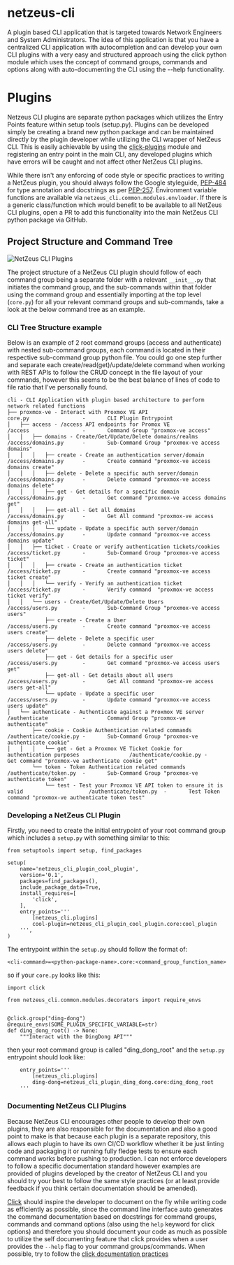 # netzeus-cli
A plugin based CLI application that is targeted towards Network Engineers and System Administrators. The idea of this application is that you have a centralized CLI application with autocompletion and can develop your own CLI plugins with a very easy and structured approach using the click python module which uses the concept of command groups, commands and options along with auto-documenting the CLI using the --help functionality.

# Plugins

Netzeus CLI plugins are separate python packages which utilizes the Entry Points feature within setup tools (setup.py). Plugins can be developed simply be creating a brand new python package and can be maintained directly by the plugin developer while utilizing the CLI wrapper of NetZeus CLI. This is easily achievable by using the [click-plugins](https://github.com/click-contrib/click-plugins) module and registering an entry point in the main CLI, any developed plugins which have errors will be caught and not affect other NetZeus CLI plugins.

While there isn't any enforcing of code style or specific practices to writing a NetZeus plugin, you should always follow the Google styleguide, [PEP-484](https://peps.python.org/pep-0484/) for type annotation and docstrings as per [PEP-257](https://peps.python.org/pep-0257/). Environment variable functions are available via `netzeus_cli.common.modules.envloader`. If there is a generic class/function which would benefit to be available to all NetZeus CLI plugins, open a PR to add this functionality into the main NetZeus CLI python package via GitHub.

## Project Structure and Command Tree

![NetZeus CLI Plugins](./docs/img/netzeus_cli_plugins.png)

The project structure of a NetZeus CLI plugin should follow of each command group being a separate folder with a relevant `__init__.py` that initiates the command group, and the sub-commands within that folder using the command group and essentially importing at the top level (`core.py`) for all your relevant command groups and sub-commands, take a look at the below command tree as an example.

### CLI Tree Structure example

Below is an example of 2 root command groups (access and authenticate) with nested sub-command groups, each command is located in their respective sub-command group python file. You could go one step further and separate each create/read(get)/update/delete command when working with REST APIs to follow the CRUD concept in the file layout of your commands, however this seems to be the best balance of lines of code to file ratio that I've personally found.

```
cli - CLI Application with plugin based architecture to perform network related functions
├── proxmox-ve - Interact with Proxmox VE API                                                   core.py                 -       CLI Plugin Entrypoint
│   ├── access - /access API endpoints for Promox VE                                            /access                 -       Command Group "proxmox-ve access"
│   │   ├── domains - Create/Get/Update/Delete domains/realms                                   /access/domains.py      -       Sub-Command Group "proxmox-ve access domains"
│   │   │   ├── create - Create an authentication server/domain                                 /access/domains.py      -       Create command "proxmox-ve access domains create"
│   │   │   ├── delete - Delete a specific auth server/domain                                   /access/domains.py      -       Delete command "proxmox-ve access domains delete"
│   │   │   ├── get - Get details for a specific domain                                         /access/domains.py      -       Get command "proxmox-ve access domains get"
│   │   │   ├── get-all - Get all domains                                                       /access/domains.py      -       Get All command "proxmox-ve access domains get-all"
│   │   │   └── update - Update a specific auth server/domain                                   /access/domains.py      -       Update command "proxmox-ve access domains update"
│   │   ├── ticket - Create or verify authentication tickets/cookies                            /access/ticket.py       -       Sub-Command Group "proxmox-ve access ticket"       
│   │   │   ├── create - Create an authentication ticket                                        /access/ticket.py       -       Create command "proxmox-ve access ticket create"
│   │   │   └── verify - Verify an authentication ticket                                        /access/ticket.py       -       Verify command  "proxmox-ve access ticket verify"
│   │   └── users - Create/Get/Update/Delete Users                                              /access/users.py        -       Sub-Command Group "proxmox-ve access users"
            ├── create - Create a User                                                          /access/users.py        -       Create command "proxmox-ve access users create"
            ├── delete - Delete a specific user                                                 /access/users.py        -       Delete command "proxmox-ve access users delete"
            ├── get - Get details for a specific user                                           /access/users.py        -       Get command "proxmox-ve access users get"
            ├── get-all - Get details about all users                                           /access/users.py        -       Get All command "proxmox-ve access users get-all"
            └── update - Update a specific user                                                 /access/users.py        -       Update command "proxmox-ve access users update"
│   └── authenticate - Authenticate against a Proxmox VE server                                 /authenticate           -       Command Group "proxmox-ve authenticate"
        ├── cookie - Cookie Authentication related commands                                     /authenticate/cookie.py -       Sub-Command Group "proxmox-ve authenticate cookie"
│   │   │   └── get - Get a Proxmox VE Ticket Cookie for authentication purposes                /authenticate/cookie.py -       Get command "proxmox-ve authenticate cookie get"
        └── token - Token Authentication related commands                                       /authenticate/token.py  -       Sub-Command Group "proxmox-ve authenticate token"
            └── test - Test your Proxmox VE API token to ensure it is valid                     /authenticate/token.py  -       Test Token command "proxmox-ve authenticate token test"
```

### Developing a NetZeus CLI Plugin

Firstly, you need to create the initial entrypoint of your root command group which includes a `setup.py` with something similar to this:

```
from setuptools import setup, find_packages

setup(
    name='netzeus_cli_plugin_cool_plugin',
    version='0.1',
    packages=find_packages(),
    include_package_data=True,
    install_requires=[
        'click',
    ],
    entry_points='''
        [netzeus_cli.plugins]
        cool-plugin=netzeus_cli_plugin_cool_plugin.core:cool_plugin
    ''',
)
```

The entrypoint within the `setup.py` should follow the format of:

`<cli-command>=<python-package-name>.core:<command_group_function_name>`

so if your `core.py` looks like this:

```
import click

from netzeus_cli.common.modules.decorators import require_envs


@click.group("ding-dong")
@require_envs(SOME_PLUGIN_SPECIFIC_VARIABLE=str)
def ding_dong_root() -> None:
    """Interact with the DingDong API"""
```

then your root command group is called "ding_dong_root" and the `setup.py` entrypoint should look like:

```
    entry_points='''
        [netzeus_cli.plugins]
        ding-dong=netzeus_cli_plugin_ding_dong.core:ding_dong_root
    '''
```

### Documenting NetZeus CLI Plugins

Because NetZeus CLI encourages other people to develop their own plugins, they are also responsible for the documentation and also a good point to make is that because each plugin is a separate repository, this allows each plugin to have its own CI/CD workflow whether it be just linting code and packaging it or running fully fledge tests to ensure each command works before pushing to production. I can not enforce developers to follow a specific documentation standard however examples are provided of plugins developed by the creator of NetZeus CLI and you should try your best to follow the same style practices (or at least provide feedback if you think certain documentation should be amended).

[Click](https://click.palletsprojects.com/en/8.1.x/) should inspire the developer to document on the fly while writing code as efficiently as possible, since the command line interface auto generates the command documentation based on docstrings for command groups, commands and command options (also using the `help` keyword for click options) and therefore you should document your code as much as possible to utilize the self documenting feature that click provides when a user provides the `--help` flag to your command groups/commands. When possible, try to follow the [click documentation practices](https://click.palletsprojects.com/en/8.1.x/documentation/)